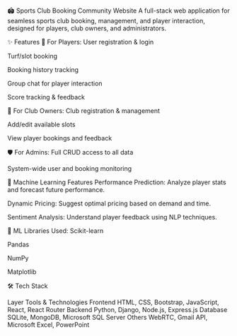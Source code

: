 🏟️ Sports Club Booking Community Website
A full-stack web application for seamless sports club booking, management, and player interaction, designed for players, club owners, and administrators.

✨ Features
👤 For Players:
User registration & login

Turf/slot booking

Booking history tracking

Group chat for player interaction

Score tracking & feedback

🏢 For Club Owners:
Club registration & management

Add/edit available slots

View player bookings and feedback

🛡️ For Admins:
Full CRUD access to all data

System-wide user and booking monitoring

🤖 Machine Learning Features
Performance Prediction: Analyze player stats and forecast future performance.

Dynamic Pricing: Suggest optimal pricing based on demand and time.

Sentiment Analysis: Understand player feedback using NLP techniques.

🧠 ML Libraries Used:
Scikit-learn

Pandas

NumPy

Matplotlib

🛠️ Tech Stack

Layer	Tools & Technologies
Frontend	HTML, CSS, Bootstrap, JavaScript, React, React Router
Backend	Python, Django, Node.js, Express.js
Database	SQLite, MongoDB, Microsoft SQL Server
Others	WebRTC, Gmail API, Microsoft Excel, PowerPoint
